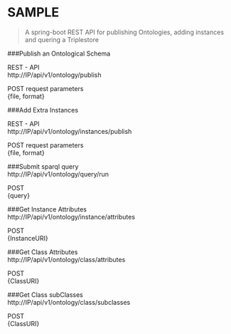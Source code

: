 # SAMPLE
> A spring-boot REST API for publishing Ontologies, adding instances and quering a Triplestore

###Publish an Ontological Schema 

REST - API  
http://IP/api/v1/ontology/publish  

POST request parameters  
 {file, format}  


###Add Extra Instances  

REST - API  
http://IP/api/v1/ontology/instances/publish  

POST request parameters  
 {file, format}  


###Submit sparql query  
http://IP/api/v1/ontology/query/run  

POST  
{query}  

###Get Instance Attributes   
http://IP/api/v1/ontology/instance/attributes  

POST   
{InstanceURI}  

###Get Class Attributes   
http://IP/api/v1/ontology/class/attributes  

POST   
{ClassURI}   

###Get Class subClasses   
http://IP/api/v1/ontology/class/subclasses

POST   
{ClassURI}  

